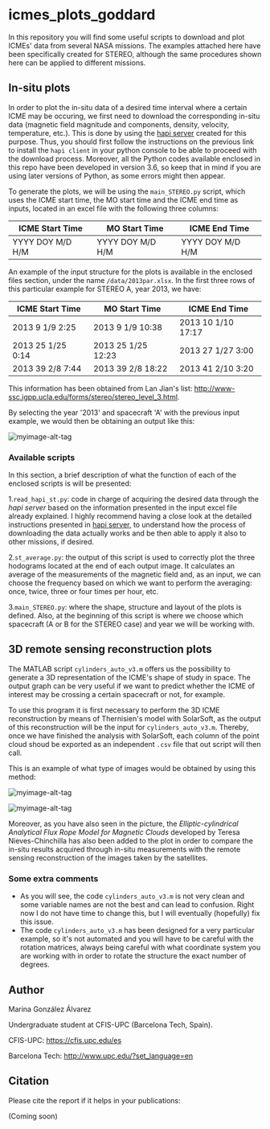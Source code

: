 # icmes_plots_goddard
In this repository you will find some useful scripts to download and plot ICMEs' data from several NASA missions. The examples attached here have been specifically created for STEREO, although the same procedures shown here can be applied to different missions.

## In-situ plots

In order to plot the in-situ data of a desired time interval where a certain ICME may be occuring, we first need to download the corresponding in-situ data (magnetic field magnitude and components, density, velocity, temperature, etc.). This is done by using the [hapi server](https://github.com/hapi-server/data-specification/blob/master/hapi-2.1.0/HAPI-data-access-spec-2.1.0.md) created for this purpose. Thus, you should first follow the instructions on the previous link to install the `hapi client` in your python console to be able to proceed with the download process. Moreover, all the Python codes available enclosed in this repo have been developed in version 3.6, so keep that in mind if you are using later versions of Python, as some errors might then appear.

To generate the plots, we will be using the `main_STEREO.py` script, which uses the ICME start time, the MO start time and the ICME end time as inputs, located in an excel file with the following three columns:

ICME Start Time | MO Start Time | ICME End Time
------------ | ------------- | -------------
YYYY DOY M/D H/M | YYYY DOY M/D H/M | YYYY DOY M/D H/M

An example of the input structure for the plots is available in the enclosed files section, under the name `/data/2013par.xlsx`. In the first three rows of this particular example for STEREO A, year 2013, we have:

ICME Start Time | MO Start Time | ICME End Time
------------ | ------------- | -------------
2013 9 1/9 2:25 |	2013 9 1/9 10:38 | 2013 10 1/10 17:17
2013 25 1/25 0:14	| 2013 25 1/25 12:23 | 2013 27 1/27 3:00
2013 39 2/8 7:44 | 2013 39 2/8 18:22 | 2013 41 2/10 3:20

This information has been obtained from Lan Jian's list: http://www-ssc.igpp.ucla.edu/forms/stereo/stereo_level_3.html.

By selecting the year '2013' and spacecraft 'A' with the previous input example, we would then be obtaining an output like this:

![myimage-alt-tag](aug13_insitu_sta.png)

### Available scripts

In this section, a brief description of what the function of each of the enclosed scripts is will be presented:

1.`read_hapi_st.py`: code in charge of acquiring the desired data through the _hapi server_ based on the information presented in the input excel file already explained. I highly recommend having a close look at the detailed instructions presented in [hapi server](https://github.com/hapi-server/data-specification/blob/master/hapi-2.1.0/HAPI-data-access-spec-2.1.0.md), to understand how the process of downloading the data actually works and be then able to apply it also to other missions, if desired.

2.`st_average.py`: the output of this script is used to correctly plot the three hodograms located at the end of each output image. It calculates an average of the measurements of the magnetic field and, as an input, we can choose the frequency based on which we want to perform the averaging: once, twice, three or four times per hour, etc.

3.`main_STEREO.py`: where the shape, structure and layout of the plots is defined. Also, at the beginning of this script is where we choose which spacecraft (A or B for the STEREO case) and year we will be working with.

## 3D remote sensing reconstruction plots

The MATLAB script `cylinders_auto_v3.m` offers us the possibility to generate a 3D representation of the ICME's shape of study in space. The output graph can be very useful if we want to predict whether the ICME of interest may be crossing a certain spacecraft or not, for example.

To use this program it is first necessary to perform the 3D ICME reconstruction by means of Thernisien's model with SolarSoft, as the output of this reconstruction will be the input for `cylinders_auto_v3.m`. Thereby, once we have finished the analysis with SolarSoft, each column of the point cloud shoud be exported as an independent `.csv` file that out script will then call.

This is an example of what type of images would be obtained by using this method:

![myimage-alt-tag](EC_results.png)

![myimage-alt-tag](EC_results_2cme.png)

Moreover, as you have also seen in the picture, the _Elliptic-cylindrical Analytical Flux Rope Model for Magnetic Clouds_ developed by Teresa Nieves-Chinchilla has also been added to the plot in order to compare the in-situ results acquired through in-situ measurements with the remote sensing reconstruction of the images taken by the satellites.

### Some extra comments
* As you will see, the code `cylinders_auto_v3.m` is not very clean and some variable names are not the best and can lead to confusion. Right now I do not have time to change this, but I will eventually (hopefully) fix this issue.
* The code `cylinders_auto_v3.m` has been designed for a very particular example, so it's not automated and you will have to be careful with the rotation matrices, always being careful with what coordinate system you are working with in order to rotate the structure the exact number of degrees.

## Author 

Marina González Álvarez

Undergraduate student at CFIS-UPC (Barcelona Tech, Spain).

CFIS-UPC: https://cfis.upc.edu/es

Barcelona Tech: http://www.upc.edu/?set_language=en

## Citation
Please cite the report if it helps in your publications:

(Coming soon)
